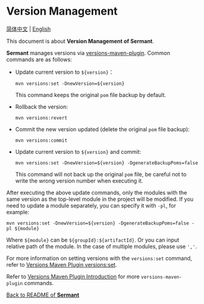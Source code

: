 # Version Management

[简体中文](version_manage-zh.md) | [English](version_manage.md)

This document is about **Version Management of Sermant**.

**Sermant** manages versions via [versions-maven-plugin](https://github.com/mojohaus/versions-maven-plugin). Common commands are as follows:

- Update current version to `${version}`：
  ```shell
  mvn versions:set -DnewVersion=${version}
  ```
  This command keeps the original `pom` file backup by default.
  
- Rollback the version:
  ```shell
  mvn versions:revert
  ```
  
- Commit the new version updated (delete the original `pom` file backup):
  ```shell
  mvn versions:commit
  ```
  
- Update current version to `${version}` and commit:
  ```shell
  mvn versions:set -DnewVersion=${version} -DgenerateBackupPoms=false
  ```
  This command will not back up the original `pom` file, be careful not to write the wrong version number when executing it.

After executing the above update commands, only the modules with the same version as the top-level module in the project will be modified. If you need to update a module separately, you can specify it with `-pl`, for example:
```shell
mvn versions:set -DnewVersion=${version} -DgenerateBackupPoms=false -pl ${module}
```
Where `${module}` can be `${groupId}:${artifactId}`. Or you can input relative path of the module. In the case of multiple modules, please use `','`.

For more information on setting versions with the `versions:set` command, refer to [Versions Maven Plugin versions:set](http://www.mojohaus.org/versions-maven-plugin/set-mojo.html).

Refer to [Versions Maven Plugin Introduction](http://www.mojohaus.org/versions-maven-plugin/index.html) for more `versions-maven-plugin` commands.

[Back to README of **Sermant** ](../README.md)